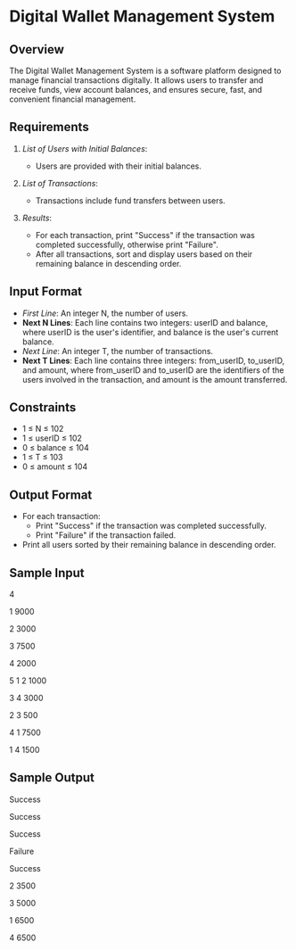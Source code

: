 # Digital Wallet Management System

## Overview

The Digital Wallet Management System is a software platform designed to manage financial transactions digitally. It allows users to transfer and receive funds, view account balances, and ensures secure, fast, and convenient financial management.

## Requirements

1. *List of Users with Initial Balances*:
   - Users are provided with their initial balances.

2. *List of Transactions*:
   - Transactions include fund transfers between users.

3. *Results*:
   - For each transaction, print "Success" if the transaction was completed successfully, otherwise print "Failure".
   - After all transactions, sort and display users based on their remaining balance in descending order.

## Input Format

- *First Line*: An integer N, the number of users.
- **Next N Lines**: Each line contains two integers: userID and balance, where userID is the user's identifier, and balance is the user's current balance.
- *Next Line*: An integer T, the number of transactions.
- **Next T Lines**: Each line contains three integers: from_userID, to_userID, and amount, where from_userID and to_userID are the identifiers of the users involved in the transaction, and amount is the amount transferred.

## Constraints

- 1 ≤ N ≤ 102
- 1 ≤ userID ≤ 102
- 0 ≤ balance ≤ 104
- 1 ≤ T ≤ 103
- 0 ≤ amount ≤ 104

## Output Format

- For each transaction:
  - Print "Success" if the transaction was completed successfully.
  - Print "Failure" if the transaction failed.
- Print all users sorted by their remaining balance in descending order.

## Sample Input

4

1 9000

2 3000

3 7500

4 2000

5
1 2 1000

3 4 3000

2 3 500

4 1 7500

1 4 1500

## Sample Output

Success

Success

Success

Failure

Success

2 3500

3 5000

1 6500

4 6500
